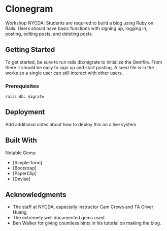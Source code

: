 # Clonegram

Workshop NYCDA: Students are required to build a blog using Ruby on Rails. Users should have basic functions with signing up, logging in, posting, editing posts, and deleting posts.  

## Getting Started

To get started, be sure to run rails db:migrate to initialize the Gemfile. From there it should be easy to sign up and start posting. A seed file is in the works so a single user can still interact with other users.  

### Prerequisites

```
rails db: migrate
```

## Deployment

Add additional notes about how to deploy this on a live system

## Built With

Notable Gems:

* [Simple-form]  
* [Bootstrap]
* [PaperClip]
* [Devise]



## Acknowledgments

* The staff at NYCDA, especially instructor Cam Crews and TA Oliver Huang
* The extremely well documented gems used.
* Ben Walker for giving countless hints in his tutorial on making the blog.
